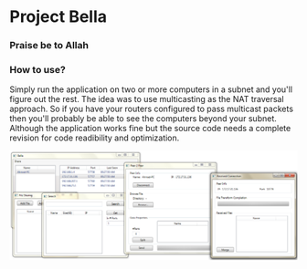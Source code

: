 # Project Bella
### Praise be to Allah

### How to use?

Simply run the application on two or more computers in a subnet and you'll figure out the rest.
The idea was to use multicasting as the NAT traversal approach. So if you have your routers configured
to pass multicast packets then you'll probably be able to see the computers beyond your subnet.
Although the application works fine but the source code needs a complete revision for code readibility and optimization.

![Alt text](/screenshot.png?raw=true)
